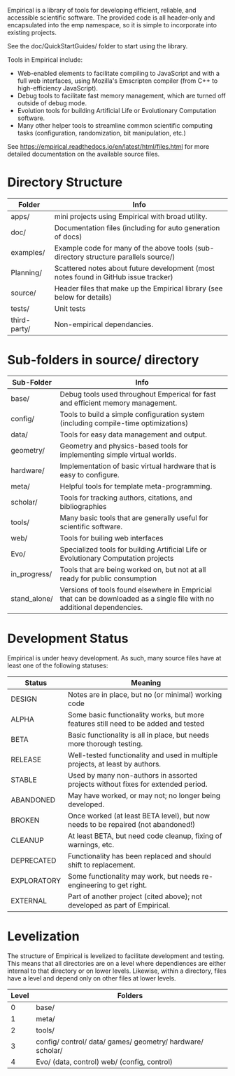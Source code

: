 Empirical is a library of tools for developing efficient, reliable, and accessible scientific
software.  The provided code is all header-only and encapsulated into the emp namespace, so it
is simple to incorporate into existing projects.

See the doc/QuickStartGuides/ folder to start using the library.

Tools in Empirical include:
* Web-enabled elements to facilitate compiling to JavaScript and with a full web interfaces,
  using Mozilla's Emscripten compiler (from C++ to high-efficiency JavaScript).
* Debug tools to facilitate fast memory management, which are turned off outside of debug mode.
* Evolution tools for building Artificial Life or Evolutionary Computation software.
* Many other helper tools to streamline common scientific computing tasks (configuration,
  randomization, bit manipulation, etc.)

See https://empirical.readthedocs.io/en/latest/html/files.html for more detailed documentation
on the available source files.

# Directory Structure

| Folder       | Info
| ------------ | ----
| apps/        | mini projects using Empirical with broad utility.
| doc/         | Documentation files (including for auto generation of docs)
| examples/    | Example code for many of the above tools (sub-directory structure parallels source/)
| Planning/    | Scattered notes about future development (most notes found in GitHub issue tracker)
| source/      | Header files that make up the Empirical library (see below for details)
| tests/       | Unit tests
| third-party/ | Non-empirical dependancies.


# Sub-folders in source/ directory

| Sub-Folder  | Info
| ----------- | ----
| base/       | Debug tools used throughout Emperical for fast and efficient memory management.
| config/     | Tools to build a simple configuration system (including compile-time optimizations)
| data/       | Tools for easy data management and output.
| geometry/   | Geometry and physics-based tools for implementing simple virtual worlds.
| hardware/   | Implementation of basic virtual hardware that is easy to configure.
| meta/       | Helpful tools for template meta-programming.
| scholar/    | Tools for tracking authors, citations, and bibliographies
| tools/      | Many basic tools that are generally useful for scientific software.
| web/        | Tools for builing web interfaces
| Evo/        | Specialized tools for building Artificial Life or Evolutionary Computation projects
| in_progress/ | Tools that are being worked on, but not at all ready for public consumption
| stand_alone/ | Versions of tools found elsewhere in Empricial that can be downloaded as a single file with no additional dependencies.


# Development Status

Empirical is under heavy development.  As such, many source files have at least one of the
following statuses:

| Status | Meaning
| ------ | -------
| DESIGN | Notes are in place, but no (or minimal) working code
| ALPHA | Some basic functionality works, but more features still need to be added and tested
| BETA | Basic functionality is all in place, but needs more thorough testing.
| RELEASE | Well-tested functionality and used in multiple projects, at least by authors.
| STABLE | Used by many non-authors in assorted projects without fixes for extended period.
| ABANDONED | May have worked, or may not; no longer being developed.
| BROKEN | Once worked (at least BETA level), but now needs to be repaired (not abandoned!)
| CLEANUP | At least BETA, but need code cleanup, fixing of warnings, etc.
| DEPRECATED | Functionality has been replaced and should shift to replacement.
| EXPLORATORY | Some functionality may work, but needs re-engineering to get right.
| EXTERNAL | Part of another project (cited above); not developed as part of Empirical.


# Levelization

The structure of Empirical is levelized to facilitate development and testing.  This means
that all directories are on a level where dependiences are either internal to that directory
or on lower levels.  Likewise, within a directory, files have a level and depend only on other
files at lower levels.

| Level | Folders
| ----  | ----
| 0 |  base/
| 1 |  meta/
| 2 |  tools/
| 3 |  config/  control/  data/  games/  geometry/  hardware/  scholar/
| 4 |  Evo/ (data, control)  web/ (config, control)
